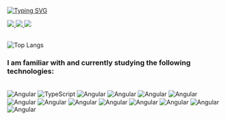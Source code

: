 [![Typing SVG](https://readme-typing-svg.demolab.com?font=Fira+Code&weight=500&pause=1000&color=29F7E4&random=false&width=435&lines=Hi!+I'm+Lucas+Alberto+%F0%9F%A4%99;Front-end+Developer;From+Santos-Sp)](https://git.io/typing-svg)

<a href="https://www.linkedin.com/in/lucasalberto0/" target="_blank">
  <img src="https://img.shields.io/badge/LinkedIn-0077B5?style=for-the-badge&logo=linkedin&logoColor=white" />
</a>

<a href="https://lucasalberto.site/" target="_blank">
  <img src="https://img.shields.io/badge/website-000000?style=for-the-badge&logo=About.me&logoColor=white" />
</a>

<a href="mailto:lucasalberto4321@gmail.com" target="_blank">
  <img src="https://img.shields.io/badge/Gmail-D14836?style=for-the-badge&logo=gmail&logoColor=white" />
</a>
</br>
</br>

![Top Langs](https://github-readme-stats.vercel.app/api/top-langs/?username=LucasAlberto0&layout=compact&theme=react)

 <h3>I am familiar with and currently studying the following technologies:</h3>
<div style="display: inline_block"><br/>
    <img align="center" alt="Angular" src="https://img.shields.io/badge/Angular-DD0031?style=for-the-badge&logo=angular&logoColor=white" />
     <img align="center" alt="TypeScript" src="https://img.shields.io/badge/TypeScript-007ACC?style=for-the-badge&logo=typescript&logoColor=white" />
      <img align="center" alt="Angular" src="https://img.shields.io/badge/HTML5-E34F26?style=for-the-badge&logo=html5&logoColor=white" />
       <img align="center" alt="Angular" src="https://img.shields.io/badge/CSS3-1572B6?style=for-the-badge&logo=css3&logoColor=white" />
        <img align="center" alt="Angular" src="https://img.shields.io/badge/JavaScript-F7DF1E?style=for-the-badge&logo=javascript&logoColor=black" />
        <img align="center" alt="Angular" src="https://img.shields.io/badge/Sass-CC6699?style=for-the-badge&logo=sass&logoColor=white" />
        <img align="center" alt="Angular" src="https://img.shields.io/badge/Tailwind_CSS-38B2AC?style=for-the-badge&logo=tailwind-css&logoColor=white" />
        <img align="center" alt="Angular" src="https://img.shields.io/badge/GIT-E44C30?style=for-the-badge&logo=git&logoColor=white" />
      <img align="center" alt="Angular" src="https://img.shields.io/badge/Figma-F24E1E?style=for-the-badge&logo=figma&logoColor=white" /> 
      <img align="center" alt="Angular" src="https://img.shields.io/badge/React-20232A?style=for-the-badge&logo=react&logoColor=61DAFB" />
      <img align="center" alt="Angular" src="https://img.shields.io/badge/next%20js-000000?style=for-the-badge&logo=nextdotjs&logoColor=white" />
 <img align="center" alt="Angular" src="https://img.shields.io/badge/Bootstrap-563D7C?style=for-the-badge&logo=bootstrap&logoColor=white" />
  <img align="center" alt="Angular" src="https://img.shields.io/badge/Docker-2CA5E0?style=for-the-badge&logo=docker&logoColor=white" />
  <img align="center" alt="Angular" src="https://img.shields.io/badge/n8n-EA4B71.svg?style=for-the-badge&logo=n8n&logoColor=white" />

       
</div>

